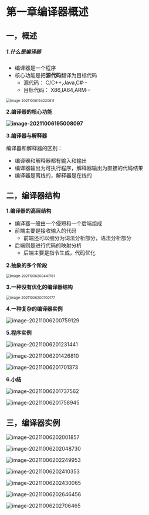 # 第一章编译器概述

## 一，概述

##### 1.什么是编译器

* 编译器是一个程序
* 核心功能是把**源代码**翻译为目标代码
  *  源代码：
    C/C++,Java,C#···
  * 目标代码：
    X86,IA64,ARM···

<img src="C:\Users\shizhenhao\AppData\Roaming\Typora\typora-user-images\image-20211006194220611.png" alt="image-20211006194220611" style="zoom:67%;" />



**2.编译器的核心功能**

**![image-20211006195008097](C:\Users\shizhenhao\AppData\Roaming\Typora\typora-user-images\image-20211006195008097.png)**



**3.编译器与解释器**

编译器和解释器的区别：

* 编译器和解释器都有输入和输出
* 编译器输出为可执行程序，解释器输出为直接的代码结果
* 编译器是离线的，解释器是在线的







## 二，编译器结构

**1.编译器的高层结构**

* 编译器一般由一个侵短和一个后端组成
* 前端主要是接收输入的代码
  * 前端还可以细分为词法分析部分，语法分析部分
* 后端则是进行代码的映射分析
  * 后端主要是指令生成，代码优化



**2.抽象的多个阶段**

<img src="C:\Users\shizhenhao\AppData\Roaming\Typora\typora-user-images\image-20211006200447161.png" alt="image-20211006200447161" style="zoom:67%;" />

**3.一种没有优化的编译器结构**

<img src="C:\Users\shizhenhao\AppData\Roaming\Typora\typora-user-images\image-20211006200700177.png" alt="image-20211006200700177" style="zoom:67%;" />

**4.一种复杂的编译器实例**

![image-20211006200759129](C:\Users\shizhenhao\AppData\Roaming\Typora\typora-user-images\image-20211006200759129.png)

**5.程序实例**

![image-20211006201231441](C:\Users\shizhenhao\AppData\Roaming\Typora\typora-user-images\image-20211006201231441.png)

![image-20211006201426810](C:\Users\shizhenhao\AppData\Roaming\Typora\typora-user-images\image-20211006201426810.png)

![image-20211006201701373](C:\Users\shizhenhao\AppData\Roaming\Typora\typora-user-images\image-20211006201701373.png)



**6.小结**

![image-20211006201737562](C:\Users\shizhenhao\AppData\Roaming\Typora\typora-user-images\image-20211006201737562.png)

![image-20211006201758945](C:\Users\shizhenhao\AppData\Roaming\Typora\typora-user-images\image-20211006201758945.png)





## 三，编译器实例

![image-20211006202001857](C:\Users\shizhenhao\AppData\Roaming\Typora\typora-user-images\image-20211006202001857.png)

![image-20211006202048730](C:\Users\shizhenhao\AppData\Roaming\Typora\typora-user-images\image-20211006202048730.png)

![image-20211006202249953](C:\Users\shizhenhao\AppData\Roaming\Typora\typora-user-images\image-20211006202249953.png)

![image-20211006202410353](C:\Users\shizhenhao\AppData\Roaming\Typora\typora-user-images\image-20211006202410353.png)

![image-20211006202430065](C:\Users\shizhenhao\AppData\Roaming\Typora\typora-user-images\image-20211006202430065.png)

![image-20211006202646456](C:\Users\shizhenhao\AppData\Roaming\Typora\typora-user-images\image-20211006202646456.png)

![image-20211006202706465](C:\Users\shizhenhao\AppData\Roaming\Typora\typora-user-images\image-20211006202706465.png)